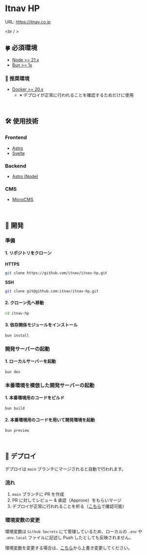 # Itnav HP

URL: https://itnav.co.jp

<br / >

## 🍀 必須環境

- [Node >= 21.x](https://nodejs.org/en/download/package-manager)
- [Bun >= 1x](https://bun.sh/docs/installation)

### 🥬 推奨環境

- [Docker >= 20.x](https://docs.docker.com/get-docker)
  - ※ デプロイが正常に行われることを確認するためだけに使用

<br />

## 🛠️ 使用技術

### Frontend

- [Astro](https://astro.build)
- [Svelte](https://svelte.dev)

### Backend

- [Astro (Node)](https://astro.build)

### CMS

- [MicroCMS](https://microcms.io)

<br />

## 🎱 開発

### 準備

#### 1. リポジトリをクローン

**HTTPS**

```bash
git clone https://github.com/itnav/itnav-hp.git
```

**SSH**

```bash
git clone git@github.com:itnav/itnav-hp.git
```

#### 2. クローン先へ移動

```bash
cd itnav-hp
```

#### 3. 依存関係モジュールをインストール

```bash
bun install
```

### 開発サーバーの起動

#### 1. ローカルサーバーを起動

```bash
bun dev
```

### 本番環境を模倣した開発サーバーの起動

#### 1. 本番環境用のコードをビルド

```bash
bun build
```

#### 2. 本番環境用のコードを用いて開発環境を起動

```bash
bun preview
```

<br />

## 🚀 デプロイ

デプロイは `main` ブランチにマージされると自動で行われます。

### 流れ

1. `main` ブランチに PR を作成
2. PR に対してレビュー & 承認（Approve）をもらいマージ
3. デプロイが正常に行われることを祈る（[こちら](https://github.com/itnav/itnav-hp/actions)で確認可能）

### 環境変数の変更

環境変数は `Github Secrets` にて管理しているため、ローカルの `.env` や `.env.local` ファイルに記述し Push したとしても反映されません。

環境変数を変更する場合は、[こちら](https://github.com/itnav/itnav-hp/settings/secrets/actions)から上書き変更してください。
